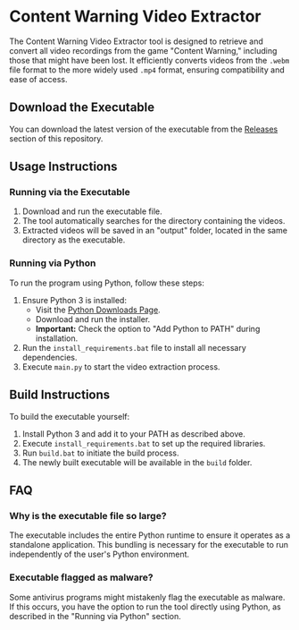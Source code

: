 # Content Warning Video Extractor

The Content Warning Video Extractor tool is designed to retrieve and convert all video recordings from the game "Content Warning," including those that might have been lost. It efficiently converts videos from the `.webm` file format to the more widely used `.mp4` format, ensuring compatibility and ease of access.

## Download the Executable

You can download the latest version of the executable from the [Releases](https://github.com/your-repository-link/releases) section of this repository.

## Usage Instructions

### Running via the Executable

1. Download and run the executable file.
2. The tool automatically searches for the directory containing the videos.
3. Extracted videos will be saved in an "output" folder, located in the same directory as the executable.

### Running via Python

To run the program using Python, follow these steps:

1. Ensure Python 3 is installed:
   - Visit the [Python Downloads Page](https://www.python.org/downloads/).
   - Download and run the installer.
   - **Important:** Check the option to "Add Python to PATH" during installation.
2. Run the `install_requirements.bat` file to install all necessary dependencies.
3. Execute `main.py` to start the video extraction process.

## Build Instructions

To build the executable yourself:

1. Install Python 3 and add it to your PATH as described above.
2. Execute `install_requirements.bat` to set up the required libraries.
3. Run `build.bat` to initiate the build process.
4. The newly built executable will be available in the `build` folder.

## FAQ

### Why is the executable file so large?

The executable includes the entire Python runtime to ensure it operates as a standalone application. This bundling is necessary for the executable to run independently of the user's Python environment.

### Executable flagged as malware?

Some antivirus programs might mistakenly flag the executable as malware. If this occurs, you have the option to run the tool directly using Python, as described in the "Running via Python" section.
